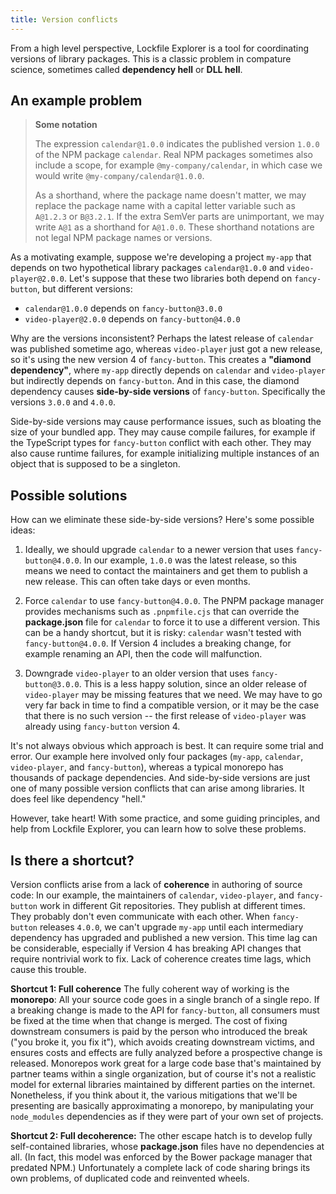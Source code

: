 ```yaml
---
title: Version conflicts
---
```


From a high level perspective, Lockfile Explorer is a tool for coordinating versions of library packages.
This is a classic problem in compature science, sometimes called **dependency hell** or **DLL hell**.

## An example problem

> **Some notation**
>
> The expression `calendar@1.0.0` indicates the published version `1.0.0` of the NPM package `calendar`.
> Real NPM packages sometimes also include a scope, for example `@my-company/calendar`, in which case
> we would write `@my-company/calendar@1.0.0`.
>
> As a shorthand, where the package name doesn't matter, we may replace the package name with a
> capital letter variable such as `A@1.2.3` or `B@3.2.1`. If the extra SemVer parts are unimportant,
> we may write `A@1` as a shorthand for `A@1.0.0`. These shorthand notations are not legal NPM package
> names or versions.

As a motivating example, suppose we're developing a project `my-app` that depends on two hypothetical
library packages `calendar@1.0.0` and `video-player@2.0.0`. Let's suppose that these two libraries
both depend on `fancy-button`, but different versions:

- `calendar@1.0.0` depends on `fancy-button@3.0.0`
- `video-player@2.0.0` depends on `fancy-button@4.0.0`

Why are the versions inconsistent? Perhaps the latest release of `calendar` was published sometime ago,
whereas `video-player` just got a new release, so it's using the new version 4 of `fancy-button`.
This creates a **"diamond dependency"**, where `my-app` directly depends on `calendar` and `video-player`
but indirectly depends on `fancy-button`. And in this case, the diamond dependency causes **side-by-side
versions** of `fancy-button`. Specifically the versions `3.0.0` and `4.0.0`.

Side-by-side versions may cause performance issues, such as bloating the size of your bundled app.
They may cause compile failures, for example if the TypeScript types for `fancy-button` conflict
with each other. They may also cause runtime failures, for example initializing multiple instances
of an object that is supposed to be a singleton.

## Possible solutions

How can we eliminate these side-by-side versions? Here's some possible ideas:

1. Ideally, we should upgrade `calendar` to a newer version that uses `fancy-button@4.0.0`.
   In our example, `1.0.0` was the latest release, so this means we need to contact the maintainers
   and get them to publish a new release. This can often take days or even months.

2. Force `calendar` to use `fancy-button@4.0.0`. The PNPM package manager provides mechanisms such
   as `.pnpmfile.cjs` that can override the **package.json** file for `calendar` to force it to use
   a different version. This can be a handy shortcut, but it is risky: `calendar` wasn't tested with
   `fancy-button@4.0.0`. If Version 4 includes a breaking change, for example renaming an API,
   then the code will malfunction.

3. Downgrade `video-player` to an older version that uses `fancy-button@3.0.0`. This is a less
   happy solution, since an older release of `video-player` may be missing features that we need.
   We may have to go very far back in time to find a compatible version, or it may be the case
   that there is no such version -- the first release of `video-player` was already using `fancy-button`
   version 4.

It's not always obvious which approach is best. It can require some trial and error.
Our example here involved only four packages (`my-app`, `calendar`, `video-player`, and `fancy-button`),
whereas a typical monorepo has thousands of package dependencies. And side-by-side versions are just one
of many possible version conflicts that can arise among libraries. It does feel like dependency "hell."

However, take heart! With some practice, and some guiding principles, and help from Lockfile Explorer,
you can learn how to solve these problems.

## Is there a shortcut?

Version conflicts arise from a lack of **coherence** in authoring of source code: In our example,
the maintainers of `calendar`, `video-player`, and `fancy-button` work in different Git repositories.
They publish at different times. They probably don't even communicate with each other. When
`fancy-button` releases `4.0.0`, we can't upgrade `my-app` until each intermediary dependency has
upgraded and published a new version. This time lag can be considerable, especially if Version 4
has breaking API changes that require nontrivial work to fix. Lack of coherence creates time lags,
which cause this trouble.

**Shortcut 1: Full coherence** The fully coherent way of working is the **monorepo**:
All your source code goes in a single branch of a single repo. If a breaking change is made to the
API for `fancy-button`, all consumers must be fixed at the time when that change is merged.
The cost of fixing downstream consumers is paid by the person who introduced the break
("you broke it, you fix it"), which avoids creating downstream victims, and ensures costs and effects
are fully analyzed before a prospective change is released. Monorepos work great for a large code base
that's maintained by partner teams within a single organization, but of course it's not a realistic model
for external libraries maintained by different parties on the internet. Nonetheless, if you think about it,
the various mitigations that we'll be presenting are basically approximating a monorepo, by manipulating
your `node_modules` dependencies as if they were part of your own set of projects.

**Shortcut 2: Full decoherence:** The other escape hatch is to develop fully self-contained libraries,
whose **package.json** files have no dependencies at all. (In fact, this model was enforced by the
Bower package manager that predated NPM.) Unfortunately a complete lack of code sharing brings its
own problems, of duplicated code and reinvented wheels.
